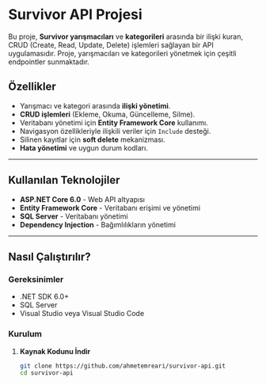 # Survivor API Projesi

Bu proje, **Survivor yarışmacıları** ve **kategorileri** arasında bir ilişki kuran, CRUD (Create, Read, Update, Delete) işlemleri sağlayan bir API uygulamasıdır. Proje, yarışmacıları ve kategorileri yönetmek için çeşitli endpointler sunmaktadır.

## Özellikler

- Yarışmacı ve kategori arasında **ilişki yönetimi**.
- **CRUD işlemleri** (Ekleme, Okuma, Güncelleme, Silme).
- Veritabanı yönetimi için **Entity Framework Core** kullanımı.
- Navigasyon özellikleriyle ilişkili veriler için `Include` desteği.
- Silinen kayıtlar için **soft delete** mekanizması.
- **Hata yönetimi** ve uygun durum kodları.

---

## Kullanılan Teknolojiler

- **ASP.NET Core 6.0** - Web API altyapısı
- **Entity Framework Core** - Veritabanı erişimi ve yönetimi
- **SQL Server** - Veritabanı yönetimi
- **Dependency Injection** - Bağımlılıkların yönetimi

---

## Nasıl Çalıştırılır?

### Gereksinimler
- .NET SDK 6.0+
- SQL Server
- Visual Studio veya Visual Studio Code

### Kurulum

1. **Kaynak Kodunu İndir**
   ```bash
   git clone https://github.com/ahmetemreari/survivor-api.git
   cd survivor-api

